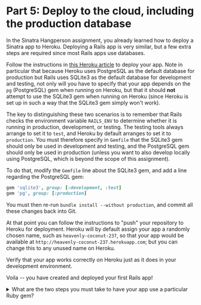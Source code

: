 # Part 5: Deploy to the cloud, including the production database

In the Sinatra Hangperson assignment, you already learned how to
deploy a Sinatra app to Heroku.
Deploying a Rails app is very similar, but a few extra steps are
required since most Rails apps use databases.

Follow the instructions in [this Heroku
article](https://devcenter.heroku.com/articles/getting-started-with-rails5) 
to deploy your app.  Note in particular that because Heroku uses
PostgreSQL as the default database for production but Rails uses
SQLite3 as the default database for development and testing, not only
will you have to specify that your app depends on the `pg`
(PostgreSQL) gem when running on Heroku, but that it should **not**
attempt to use the SQLite3 gem when running on Heroku (since Heroku is
set up in such a way that the SQLite3 gem simply won't work).

The key to distinguishing these two scenarios is to remember that
Rails checks the environment variable `RAILS_ENV` to determine whether
it is running in production, development, or testing.  The testing
tools always arrange to set it to `test`, and Heroku by default
arranges to set it to `production`.  You must therefore specify in
`Gemfile` that the SQLite3 gem should only be used in development and
testing, and the PostgreSQL gem should only be used in production
(unless you want to also develop locally using PostgreSQL, which is
beyond the scope of this assignment).  

To do that, modify the `Gemfile` line about the SQLite3 gem, and add a
line regarding the PostgreSQL gem:

```ruby
gem 'sqlite3', group: [:development, :test]
gem 'pg', group: [:production]
```

You must then re-run `bundle install --without production`, and commit all
these changes back into Git.

At that point you can follow the instructions to "push" your
repository to Heroku for deployment.
Heroku will by default assign your app a randomly
chosen name, such as `heavenly-coconut-237`, so that your app would be
available at `http://heavenly-coconut-237.herokuapp.com`; but you can
change this to any unused name on Heroku.

Verify that your app works correctly on Heroku just as it does in your
development environment.

Voila -- you have created and deployed your first Rails app!


<details>
<summary>
What are the two steps you must take to have your app use a particular
Ruby gem? 
</summary>
<blockquote>
You must add a line to your `Gemfile` to add a gem and re-run `bundle install`.
</blockquote>
</details>
